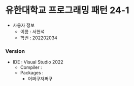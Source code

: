# 유한대학교 프로그래밍 패턴 24-1

* 사용자 정보
  * 이름 : 서현석
  * 학번 : 202202034

### Version
* IDE : Visual Studio 2022
  * Compiler : 
  * Packages :
    * 어쩌구저쩌구 

